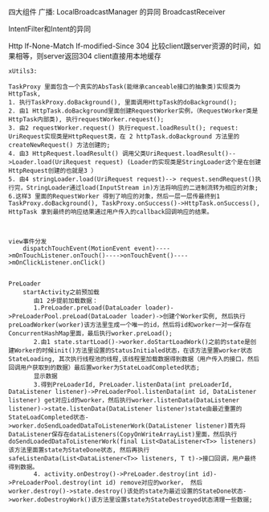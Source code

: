 四大组件
 广播:
  LocalBroadcastManager
  的异同
  BroadcastReceiver
  
  IntentFilter和Intent的异同

  
  Http
    If-None-Match
    If-modified-Since 304 比较client跟server资源的时间，如果相等，则server返回304 client直接用本地缓存

    xUtils3:

    TaskProxy 里面包含一个真实的AbsTask(能继承canceable接口的抽象类)实现类为HttpTask, 
    1. 执行TaskProxy.doBackground(), 里面调用HttpTask的doBackground();
    2. 由1 HttpTask.doBackground里面创建RequestWorker实例，（RequestWorker类是HttpTask内部类), 执行requestWorker.request();
    3. 由2 requestWorker.request() 执行request.loadResult(); request: UriRequest实现类是HttpRequest类，在 2 httpTask.doBackground 方法里的createNewRequest() 方法创建的;
    4. 由3 HttpRequest.loadResult() 调用父类UriRequest.loadResult()-->Loader.load(UriRequest request) (Loader的实现类是StringLoader这个是在创建HttpRequest创建的也就是3 ）
    5. 由4 stringLoader.load(UriRequest request)--> request.sendRequest()执行完，StringLoader通过load(InputStream in)方法将响应的二进制流转为相应的对象;
    6.这样3 里面的RequestWorker 得到了响应的对象，然后一层一层传最终到1 TaskProxy.doBackground(), TaskProxy.onSuccess()->HttpTask.onSuccess(), HttpTask 拿到最终的响应结果通过用户传入的callback回调响应的结果。



    view事件分发
        dispatchTouchEvent(MotionEvent event)---->mOnTouchListener.onTouch()---->onTouchEvent()---->mOnClickListener.onClick()


    PreLoader 
        startActivity之前预加载
           由1 2步提前加载数据：
           1.PreLoader.preLoad(DataLoader loader)->PreLoaderPool.preLoad(DataLoader loader)->创建个Worker实例, 然后执行preLoadWorker(worker)该方法里生成一个唯一的id，然后将id和worker一对一保存在ConcurrentHashMap里面，最后执行worker.preLoad();
           2.由1 state.startLoad()->worker.doStartLoadWork()之前的state是创建Worker的时候init()方法里设置的StatusInitialed状态，在该方法里置worker状态StateLoading, 其次执行线程池的线程,该线程里加载数据得到数据（用户传入的接口，然后回调用户获取到的数据）最后置worker为StateLoadCompleted状态;
           显示数据
           3.得到PreLoaderId, PreLoader.listenData(int preLoaderId, DataListener listener)->PreLoaderPool.listenData(int id, DataListener listener) get对应id的worker，然后执行worker.listenData(DataListener listener)->state.listenData(DataListener listener)state由最近重置的StateLoadCompleted状态->worker.doSendLoadedDataToListenerWork(DataListener listener)首先将DataListener保存在dataListeners(CopyOnWriteArrayList)里面，然后执行doSendLoadedDataToListenerWork(final List<DataListener<T>> listeners)该方法里面置state为StateDone状态, 然后再执行safeListenData(List<DataListener<T>> listeners, T t)->接口回调，用户最终得到数据。
           4. activity.onDestroy()->PreLoader.destroy(int id)->PreLoaderPool.destroy(int id) remove对应的worker， 然后worker.destroy()->state.destroy()该处的state为最近设置的StateDone状态->worker.doDestroyWork()该方法里设置state为StateDestroyed状态清理一些数据;
